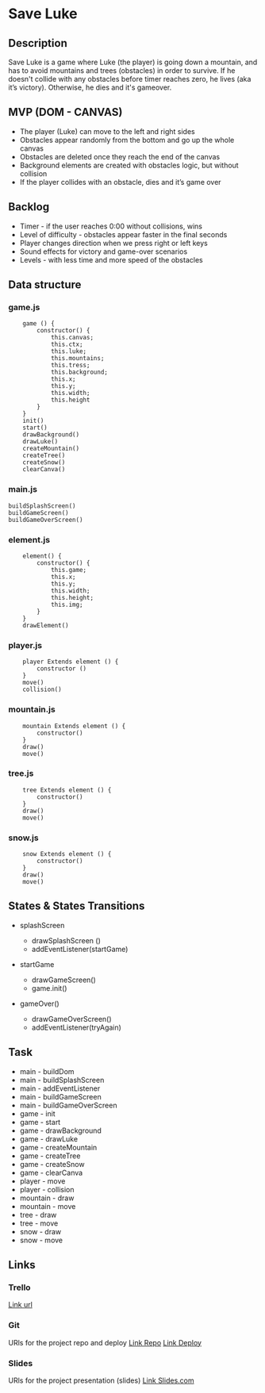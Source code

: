 # Save Luke

## Description
Save Luke is a game where Luke (the player) is going down a mountain, and has to avoid mountains and trees (obstacles) in order to survive. If he doesn't collide with any obstacles before timer reaches zero, he lives (aka it’s victory). Otherwise, he dies and it's gameover.


## MVP (DOM - CANVAS)
- The player (Luke) can move to the left and right sides
- Obstacles appear randomly from the bottom and go up the whole canvas
- Obstacles are deleted once they reach the end of the canvas
- Background elements are created with obstacles logic, but without collision
- If the player collides with an obstacle, dies and it’s game over

## Backlog
- Timer - if the user reaches 0:00 without collisions, wins
- Level of difficulty - obstacles appear faster in the final seconds
- Player changes direction when we press right or left keys
- Sound effects for victory and game-over scenarios
- Levels - with less time and more speed of the obstacles

## Data structure

### game.js
```
    game () {
        constructor() {
            this.canvas;
            this.ctx;
            this.luke;
            this.mountains;
            this.tress;
            this.background;
            this.x;
            this.y;
            this.width;
            this.height
        }
    }
    init()
    start()
    drawBackground()
    drawLuke()
    createMountain()
    createTree()
    createSnow()
    clearCanva()
```

### main.js
```
buildSplashScreen()
buildGameScreen()
buildGameOverScreen()
```

### element.js
```
    element() {
        constructor() {
            this.game;
            this.x;
            this.y;
            this.width;
            this.height;
            this.img;
        }
    }
    drawElement()
```

### player.js
```
    player Extends element () {
        constructor ()
    }
    move()
    collision()
```

### mountain.js
```
    mountain Extends element () {
        constructor()
    }
    draw()
    move()
```

### tree.js
```
    tree Extends element () {
        constructor()
    }
    draw()
    move()
```

### snow.js
```
    snow Extends element () {
        constructor()
    }
    draw()
    move()
```


## States & States Transitions

- splashScreen
  - drawSplashScreen ()
  - addEventListener(startGame)
  
  
- startGame
  - drawGameScreen()
  - game.init()
  
- gameOver()
  - drawGameOverScreen()
  - addEventListener(tryAgain) 


## Task
- main - buildDom
- main - buildSplashScreen
- main - addEventListener
- main - buildGameScreen
- main - buildGameOverScreen
- game - init
- game - start
- game - drawBackground
- game - drawLuke
- game - createMountain
- game - createTree
- game - createSnow
- game - clearCanva
- player - move
- player - collision
- mountain - draw
- mountain - move
- tree - draw
- tree - move
- snow - draw
- snow - move


## Links


### Trello
[Link url](https://trello.com/b/6pWFei4C/project-1game-save-luke)


### Git
URls for the project repo and deploy
[Link Repo](https://github.com/RaquelNascimento96/gameProject_SaveLuke)
[Link Deploy](https://vigilant-wing-ecf596.netlify.app/)


### Slides
URls for the project presentation (slides)
[Link Slides.com](https://docs.google.com/presentation/d/1fBQUIaDMIxOjBHhSyT6H55ZEd1jRPCibCuhPC_mGgkU/edit?usp=sharing)